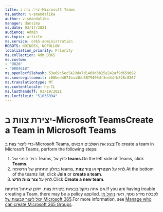 ```yaml
---
title: יצירת צוות ב-Microsoft Teams
ms.author: v-smandalika
author: v-smandalika
manager: dansimp
ms.date: 03/17/2021
audience: Admin
ms.topic: article
ms.service: o365-administration
ROBOTS: NOINDEX, NOFOLLOW
localization_priority: Priority
ms.collection: Adm_O365
ms.custom:
- "9828"
- "9004618"
ms.openlocfilehash: 53e69c5ec5428da7d1469d3b25e242af9d659092
ms.sourcegitcommit: c08bed4071baa3bb5879496df3ed44fb828c8367
ms.translationtype: MT
ms.contentlocale: he-IL
ms.lasthandoff: 03/19/2021
ms.locfileid: "51036394"
---
```

# <a name="create-a-team-in-microsoft-teams"></a><span data-ttu-id="f7a85-102">יצירת צוות ב-Microsoft Teams</span><span class="sxs-lookup"><span data-stu-id="f7a85-102">Create a Team in Microsoft Teams</span></span>

<span data-ttu-id="f7a85-103">כדי ליצור צוות ב-Microsoft Teams, בצע את השלבים הבאים:</span><span class="sxs-lookup"><span data-stu-id="f7a85-103">To create a team in Microsoft Teams, perform the following steps:</span></span>

1. <span data-ttu-id="f7a85-104">בצד הימני של Teams, לחץ על **teams**.</span><span class="sxs-lookup"><span data-stu-id="f7a85-104">On the left side of Teams, click **Teams**.</span></span>
2. <span data-ttu-id="f7a85-105">בחלק התחתון של הרשימה teams, לחץ על **הצטרף** או **צור צוות**.</span><span class="sxs-lookup"><span data-stu-id="f7a85-105">At the bottom of the teams list, click **Join** or **create a team**.</span></span>
3. <span data-ttu-id="f7a85-106">לחץ על **צור צוות חדש**.</span><span class="sxs-lookup"><span data-stu-id="f7a85-106">Click **Create a new team**.</span></span>

<span data-ttu-id="f7a85-107">אם אתה נתקל בבעיות ביצירת צוות, ייתכן שתחול מדיניות.</span><span class="sxs-lookup"><span data-stu-id="f7a85-107">If you are having trouble creating a Team, there may be a policy applied.</span></span> <span data-ttu-id="f7a85-108">לקבלת מידע נוסף, ראה [ניהול מי יכול ליצור קבוצות של Microsoft 365](https://docs.microsoft.com/microsoft-365/solutions/manage-creation-of-groups).</span><span class="sxs-lookup"><span data-stu-id="f7a85-108">For more information, see [Manage who can create Microsoft 365 Groups](https://docs.microsoft.com/microsoft-365/solutions/manage-creation-of-groups).</span></span>
